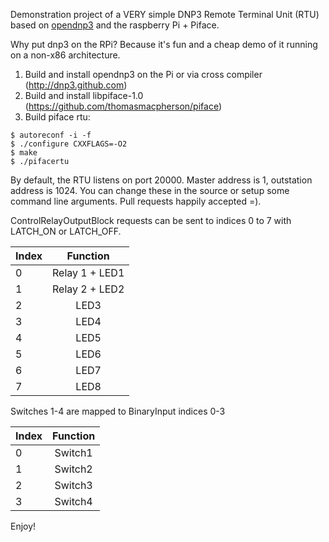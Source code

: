 Demonstration project of a VERY simple DNP3 Remote Terminal Unit (RTU) based on [opendnp3](dnp3.github.io) and the raspberry Pi + Piface.

Why put dnp3 on the RPi? Because it's fun and a cheap demo of it running on a non-x86 architecture.

1. Build and install opendnp3 on the Pi or via cross compiler (http://dnp3.github.com)
2. Build and install libpiface-1.0 (https://github.com/thomasmacpherson/piface)
3. Build piface rtu:

```
$ autoreconf -i -f
$ ./configure CXXFLAGS=-O2
$ make
$ ./pifacertu
```

By default, the RTU listens on port 20000. Master address is 1, outstation address is 1024. You can change these in the source
or setup some command line arguments. Pull requests happily accepted =).

ControlRelayOutputBlock requests can be sent to indices 0 to 7 with LATCH_ON or LATCH_OFF.

| Index         | Function        |
| ------------- |:---------------:|
| 0             | Relay 1 + LED1  |
| 1             | Relay 2 + LED2  |
| 2             | LED3            |
| 3             | LED4            |
| 4             | LED5            |
| 5             | LED6            |
| 6             | LED7            |
| 7             | LED8            |


Switches 1-4 are mapped to BinaryInput indices 0-3

| Index         | Function        |
| ------------- |:---------------:|
| 0             | Switch1         |
| 1             | Switch2         |
| 2             | Switch3         |
| 3             | Switch4         |


Enjoy!
